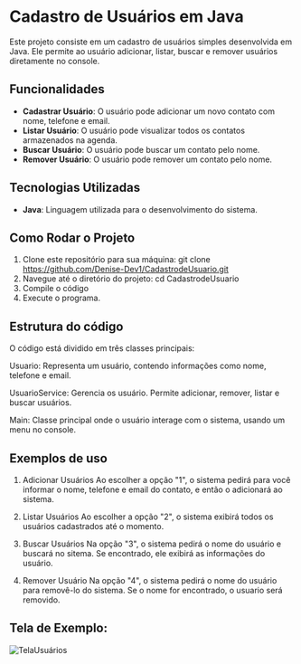 # Cadastro de Usuários em Java

Este projeto consiste em um cadastro de usuários simples desenvolvida em Java. Ele permite ao usuário adicionar, listar, buscar e remover usuários diretamente no console.

## Funcionalidades

- **Cadastrar Usuário**: O usuário pode adicionar um novo contato com nome, telefone e email.
- **Listar Usuário**: O usuário pode visualizar todos os contatos armazenados na agenda.
- **Buscar Usuário**: O usuário pode buscar um contato pelo nome.
- **Remover Usuário**: O usuário pode remover um contato pelo nome.

## Tecnologias Utilizadas

- **Java**: Linguagem utilizada para o desenvolvimento do sistema.

## Como Rodar o Projeto

1. Clone este repositório para sua máquina:
   git clone https://github.com/Denise-Dev1/CadastrodeUsuario.git
2. Navegue até o diretório do projeto:
    cd CadastrodeUsuario
3. Compile o código
4. Execute o programa.


## Estrutura do código

O código está dividido em três classes principais:

Usuario: Representa um usuário, contendo informações como nome, telefone e email.

UsuarioService: Gerencia os usuário. Permite adicionar, remover, listar e buscar usuários.

Main: Classe principal onde o usuário interage com o sistema, usando um menu no console.

## Exemplos de uso

1. Adicionar Usuários
Ao escolher a opção "1", o sistema pedirá para você informar o nome, telefone e email do contato, e então o adicionará ao sistema.

2. Listar Usuários
Ao escolher a opção "2", o sistema exibirá todos os usuários cadastrados até o momento.

3. Buscar Usuários
Na opção "3", o sistema pedirá o nome do usuário e buscará no sitema. Se encontrado, ele exibirá as informações do usuário.

4. Remover Usuário
Na opção "4", o sistema pedirá o nome do usuário para removê-lo do sistema. Se o nome for encontrado, o usuario será removido.


## Tela de Exemplo:
![TelaUsuários](https://github.com/user-attachments/assets/b0545aef-92f3-478b-b410-8f1c544a5341)

